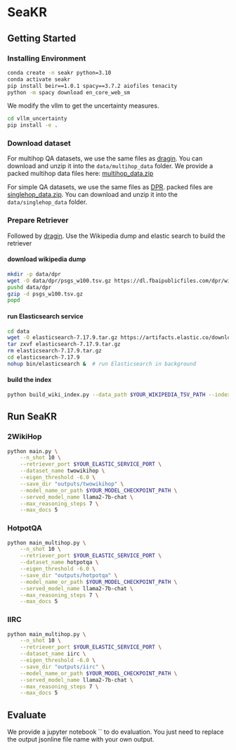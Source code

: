 # SeaKR

## Getting Started

### Installing Environment

```bash
conda create -n seakr python=3.10
conda activate seakr
pip install beir==1.0.1 spacy==3.7.2 aiofiles tenacity
python -m spacy download en_core_web_sm
```

We modify the vllm to get the uncertainty measures.

```bash
cd vllm_uncertainty
pip install -e .
```

### Download dataset

For multihop QA datasets, we use the same files as [dragin](https://github.com/oneal2000/DRAGIN). You can download and unzip it into the `data/multihop_data` folder. We provide a packed multihop data files here: [multihop_data.zip](https://drive.google.com/file/d/1xDqaPa8Kpnb95l7nHpwKWsBQUP9Ck7cn/view?usp=sharing)

For simple QA datasets, we use the same files as [DPR](https://github.com/facebookresearch/DPR). packed files are [singlehop_data.zip](https://drive.google.com/file/d/1T4ZRHZb4C6akZdMHIP1MUgNzSamCBn7N/view?usp=sharing). You can download and unzip it into the `data/singlehop_data` folder. 

### Prepare Retriever

Followed by [dragin](https://github.com/oneal2000/DRAGIN). Use the Wikipedia dump and elastic search to build the retriever

#### download wikipedia dump

```bash
mkdir -p data/dpr
wget -O data/dpr/psgs_w100.tsv.gz https://dl.fbaipublicfiles.com/dpr/wikipedia_split/psgs_w100.tsv.gz
pushd data/dpr
gzip -d psgs_w100.tsv.gz
popd
```

#### run Elasticsearch service

```bash
cd data
wget -O elasticsearch-7.17.9.tar.gz https://artifacts.elastic.co/downloads/elasticsearch/elasticsearch-7.17.9-linux-x86_64.tar.gz  # download Elasticsearch
tar zxvf elasticsearch-7.17.9.tar.gz
rm elasticsearch-7.17.9.tar.gz 
cd elasticsearch-7.17.9
nohup bin/elasticsearch &  # run Elasticsearch in background
```

#### build the index

```bash
python build_wiki_index.py --data_path $YOUR_WIKIPEDIA_TSV_PATH --index_name wiki --port $YOUR_ELASTIC_SERVICE_PORT
```

## Run SeaKR

### 2WikiHop
```bash
python main.py \
    --n_shot 10 \
    --retriever_port $YOUR_ELASTIC_SERVICE_PORT \
    --dataset_name twowikihop \
    --eigen_threshold -6.0 \
    --save_dir "outputs/twowikihop" \
    --model_name_or_path $YOUR_MODEL_CHECKPOINT_PATH \
    --served_model_name llama2-7b-chat \
    --max_reasoning_steps 7 \
    --max_docs 5
```

### HotpotQA
```bash
python main_multihop.py \
    --n_shot 10 \
    --retriever_port $YOUR_ELASTIC_SERVICE_PORT \
    --dataset_name hotpotqa \
    --eigen_threshold -6.0 \
    --save_dir "outputs/hotpotqa" \
    --model_name_or_path $YOUR_MODEL_CHECKPOINT_PATH \
    --served_model_name llama2-7b-chat \
    --max_reasoning_steps 7 \
    --max_docs 5
```

### IIRC
```bash
python main_multihop.py \
    --n_shot 10 \
    --retriever_port $YOUR_ELASTIC_SERVICE_PORT \
    --dataset_name iirc \
    --eigen_threshold -6.0 \
    --save_dir "outputs/iirc" \
    --model_name_or_path $YOUR_MODEL_CHECKPOINT_PATH \
    --served_model_name llama2-7b-chat \
    --max_reasoning_steps 7 \
    --max_docs 5
```

## Evaluate

We provide a jupyter notebook `` to do evaluation. You just need to replace the output jsonline file name with your own output.